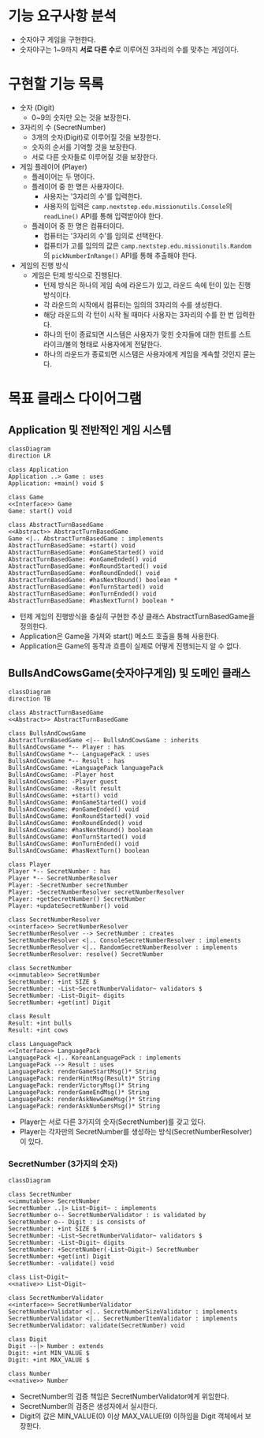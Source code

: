 # 기능 요구사항 분석

- 숫자야구 게임을 구현한다.
- 숫자야구는 1~9까지 **서로 다른 수**로 이루어진 3자리의 수를 맞추는 게임이다.

# 구현할 기능 목록

- 숫자 (Digit)
    - 0~9의 숫자만 오는 것을 보장한다.
- 3자리의 수 (SecretNumber)
    - 3개의 숫자(Digit)로 이루어질 것을 보장한다.
    - 숫자의 순서를 기억할 것을 보장한다.
    - 서로 다른 숫자들로 이루어질 것을 보장한다.
- 게임 플레이어 (Player)
    - 플레이어는 두 명이다.
    - 플레이어 중 한 명은 사용자이다.
        - 사용자는 '3자리의 수'를 입력한다.
        - 사용자의 입력은 `camp.nextstep.edu.missionutils.Console`의 `readLine()` API를 통해 입력받아야 한다.
    - 플레이어 중 한 명은 컴퓨터이다.
        - 컴퓨터는 '3자리의 수'를 임의로 선택한다.
        - 컴퓨터가 고를 임의의 값은 `camp.nextstep.edu.missionutils.Random`의 `pickNumberInRange()` API를 통해 추출해야 한다.
- 게임의 진행 방식
    - 게임은 턴제 방식으로 진행된다.
        - 턴제 방식은 하나의 게임 속에 라운드가 있고, 라운드 속에 턴이 있는 진행 방식이다.
        - 각 라운드의 시작에서 컴퓨터는 임의의 3자리의 수를 생성한다.
        - 해당 라운드의 각 턴이 시작 될 때마다 사용자는 3자리의 수를 한 번 입력한다.
        - 하나의 턴이 종료되면 시스템은 사용자가 맞힌 숫자들에 대한 힌트를 스트라이크/볼의 형태로 사용자에게 전달한다.
        - 하나의 라운드가 종료되면 시스템은 사용자에게 게임을 계속할 것인지 묻는다.

# 목표 클래스 다이어그램

## Application 및 전반적인 게임 시스템

```mermaid
classDiagram
direction LR

class Application
Application ..> Game : uses
Application: +main() void $

class Game
<<Interface>> Game
Game: start() void

class AbstractTurnBasedGame
<<Abstract>> AbstractTurnBasedGame
Game <|.. AbstractTurnBasedGame : implements
AbstractTurnBasedGame: +start() void
AbstractTurnBasedGame: #onGameStarted() void
AbstractTurnBasedGame: #onGameEnded() void
AbstractTurnBasedGame: #onRoundStarted() void
AbstractTurnBasedGame: #onRoundEnded() void
AbstractTurnBasedGame: #hasNextRound() boolean *
AbstractTurnBasedGame: #onTurnStarted() void
AbstractTurnBasedGame: #onTurnEnded() void
AbstractTurnBasedGame: #hasNextTurn() boolean *
```

- 턴제 게임의 진행방식을 충실히 구현한 추상 클래스 AbstractTurnBasedGame을 정의한다.
- Application은 Game을 가져와 start() 메소드 호출을 통해 사용한다.
- Application은 Game의 동작과 흐름이 실제로 어떻게 진행되는지 알 수 없다.


## BullsAndCowsGame(숫자야구게임) 및 도메인 클래스

```mermaid
classDiagram
direction TB

class AbstractTurnBasedGame
<<Abstract>> AbstractTurnBasedGame

class BullsAndCowsGame
AbstractTurnBasedGame <|-- BullsAndCowsGame : inherits
BullsAndCowsGame *-- Player : has
BullsAndCowsGame *-- LanguagePack : uses
BullsAndCowsGame *-- Result : has
BullsAndCowsGame: +LanguagePack languagePack
BullsAndCowsGame: -Player host
BullsAndCowsGame: -Player guest
BullsAndCowsGame: -Result result
BullsAndCowsGame: +start() void
BullsAndCowsGame: #onGameStarted() void
BullsAndCowsGame: #onGameEnded() void
BullsAndCowsGame: #onRoundStarted() void
BullsAndCowsGame: #onRoundEnded() void
BullsAndCowsGame: #hasNextRound() boolean
BullsAndCowsGame: #onTurnStarted() void
BullsAndCowsGame: #onTurnEnded() void
BullsAndCowsGame: #hasNextTurn() boolean

class Player
Player *-- SecretNumber : has
Player *-- SecretNumberResolver
Player: -SecretNumber secretNumber
Player: -SecretNumberResolver secretNumberResolver
Player: +getSecretNumber() SecretNumber
Player: +updateSecretNumber() void

class SecretNumberResolver
<<interface>> SecretNumberResolver
SecretNumberResolver --> SecretNumber : creates
SecretNumberResolver <|.. ConsoleSecretNumberResolver : implements
SecretNumberResolver <|.. RandomSecretNumberResolver : implements
SecretNumberResolver: resolve() SecretNumber

class SecretNumber
<<immutable>> SecretNumber
SecretNumber: +int SIZE $
SecretNumber: -List~SecretNumberValidator~ validators $
SecretNumber: -List~Digit~ digits
SecretNumber: +get(int) Digit

class Result
Result: +int bulls
Result: +int cows

class LanguagePack
<<Interface>> LanguagePack
LanguagePack <|.. KoreanLanguagePack : implements
LanguagePack --> Result : uses
LanguagePack: renderGameStartMsg()* String
LanguagePack: renderHintMsg(Result)* String
LanguagePack: renderVictoryMsg()* String
LanguagePack: renderGameEndMsg()* String
LanguagePack: renderAskNewGameMsg()* String
LanguagePack: renderAskNumbersMsg()* String
```

- Player는 서로 다른 3가지의 숫자(SecretNumber)를 갖고 있다.
- Player는 각자만의 SecretNumber를 생성하는 방식(SecretNumberResolver)이 있다.


### SecretNumber (3가지의 숫자)

```mermaid
classDiagram

class SecretNumber
<<immutable>> SecretNumber
SecretNumber ..|> List~Digit~ : implements
SecretNumber o-- SecretNumberValidator : is validated by
SecretNumber o-- Digit : is consists of
SecretNumber: +int SIZE $
SecretNumber: -List~SecretNumberValidator~ validators $
SecretNumber: -List~Digit~ digits
SecretNumber: +SecretNumber(-List~Digit~) SecretNumber
SecretNumber: +get(int) Digit
SecretNumber: -validate() void

class List~Digit~
<<native>> List~Digit~

class SecretNumberValidator
<<interface>> SecretNumberValidator
SecretNumberValidator <|.. SecretNumberSizeValidator : implements
SecretNumberValidator <|.. SecretNumberItemValidator : implements
SecretNumberValidator: validate(SecretNumber) void

class Digit
Digit --|> Number : extends
Digit: +int MIN_VALUE $
Digit: +int MAX_VALUE $

class Number
<<native>> Number
```

- SecretNumber의 검증 책임은 SecretNumberValidator에게 위임한다.
- SecretNumber의 검증은 생성자에서 실시한다.
- Digit의 값은 MIN_VALUE(0) 이상 MAX_VALUE(9) 이하임을 Digit 객체에서 보장한다.
